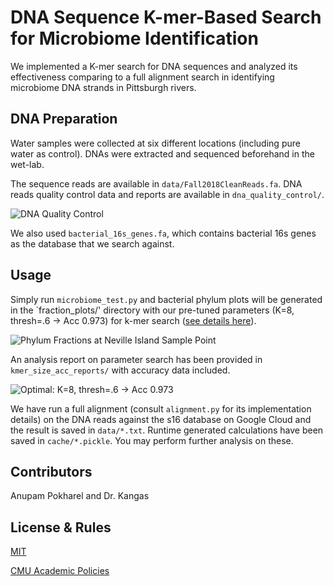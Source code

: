 # DNA Sequence K-mer-Based Search for Microbiome Identification

We implemented a K-mer search for DNA sequences and analyzed its effectiveness comparing to a full alignment search in identifying microbiome DNA strands in Pittsburgh rivers.


## DNA Preparation
Water samples were collected at six different locations (including pure water as control). DNAs were extracted and sequenced beforehand in the wet-lab. 

The sequence reads are available in `data/Fall2018CleanReads.fa`. DNA reads quality control data and reports are available in `dna_quality_control/`. 

![DNA Quality Control](https://github.com/johnzhang1999/microbiome/blob/master/dna_quality_control/QC_plot.png?raw=true)

We also used `bacterial_16s_genes.fa`, which contains bacterial 16s genes as the database that we search against.

## Usage
Simply run `microbiome_test.py` and bacterial phylum plots will be generated in the `fraction_plots/' directory with our pre-tuned parameters (K=8, thresh=.6 -> Acc 0.973) for k-mer search ([see details here](https://en.wikipedia.org/wiki/K-mer)).

![Phylum Fractions at Neville Island Sample Point](https://github.com/johnzhang1999/microbiome/blob/master/fraction_plots/Neville%20Island.png?raw=true)

An analysis report on parameter search has been provided in `kmer_size_acc_reports/` with accuracy data included. 

![Optimal: K=8, thresh=.6 -> Acc 0.973](https://github.com/johnzhang1999/microbiome/blob/master/kmer_size_acc_reports/optim.png?raw=true)

We have run a full alignment (consult `alignment.py` for its implementation details) on the DNA reads against the s16 database on Google Cloud and the result is saved in `data/*.txt`. Runtime generated calculations have been saved in `cache/*.pickle`. You may perform further analysis on these.


## Contributors
Anupam Pokharel and Dr. Kangas

## License & Rules
[MIT](https://choosealicense.com/licenses/mit/)

[CMU Academic Policies](https://www.cmu.edu/policies/student-and-student-life/academic-integrity.html)


